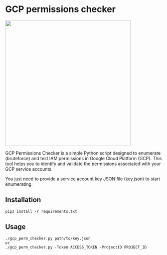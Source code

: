 
# GCP permissions checker


<img src="/static/clouds.jpg" width="400" height="400">

GCP Permissions Checker is a simple Python script designed to enumerate (bruteforce) and test IAM permissions in Google Cloud Platform (GCP). This tool helps you to identify and validate the permissions associated with your GCP service accounts.

You just need to provide a service account key JSON file (key.json) to start enumerating.


## Installation

    pip3 install -r requirements.txt

## Usage

    ./gcp_perm_checker.py path/to/key.json
    or
    ./gcp_perm_checker.py -Token ACCESS_TOKEN -ProjectID PROJECT_ID
